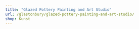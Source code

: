 ```yaml
---
title: "Glazed Pottery Painting and Art Studio"
url: /glastonbury/glazed-pottery-painting-and-art-studio/
shop: Kunst
---
```

